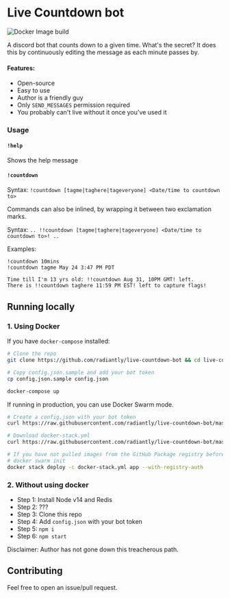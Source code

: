# Live Countdown bot
![Docker Image build](https://github.com/radiantly/live-countdown-bot/workflows/Docker%20image%20build/badge.svg)

A discord bot that counts down to a given time. What's the secret? It does this by continuously editing the message as each minute passes by.

#### Features:
  * Open-source
  * Easy to use
  * Author is a friendly guy
  * Only `SEND_MESSAGES` permission required
  * You probably can't live without it once you've used it

### Usage

#### `!help`
Shows the help message

#### `!countdown`
Syntax: `!countdown [tagme|taghere|tageveryone] <Date/time to countdown to>`

Commands can also be inlined, by wrapping it between two exclamation marks.

Syntax: `.. !!countdown [tagme|taghere|tageveryone] <Date/time to countdown to>! ..`

Examples:
```
!countdown 10mins
!countdown tagme May 24 3:47 PM PDT

Time till I'm 13 yrs old: !!countdown Aug 31, 10PM GMT! left.
There is !!countdown taghere 11:59 PM EST! left to capture flags!
```

## Running locally

### 1. Using Docker

If you have `docker-compose` installed:
```sh
# Clone the repo
git clone https://github.com/radiantly/live-countdown-bot && cd live-countdown-bot

# Copy config.json.sample and add your bot token
cp config.json.sample config.json

docker-compose up
```
If running in production, you can use Docker Swarm mode.
```sh
# Create a config.json with your bot token
curl https://raw.githubusercontent.com/radiantly/live-countdown-bot/master/config.json.sample -o config.json

# Download docker-stack.yml
curl https://raw.githubusercontent.com/radiantly/live-countdown-bot/master/config.json.sample -O

# If you have not pulled images from the GitHub Package registry before, you will need to follow the instructions at https://help.github.com/en/packages/using-github-packages-with-your-projects-ecosystem/configuring-docker-for-use-with-github-packages to allow docker to pull packages from GitHub packages
# docker swarm init
docker stack deploy -c docker-stack.yml app --with-registry-auth
```
### 2. Without using docker
  * Step 1: Install Node v14 and Redis
  * Step 2: ???
  * Step 3: Clone this repo
  * Step 4: Add `config.json` with your bot token
  * Step 5: `npm i`
  * Step 6: `npm start`

Disclaimer: Author has not gone down this treacherous path.

## Contributing

Feel free to open an issue/pull request.
